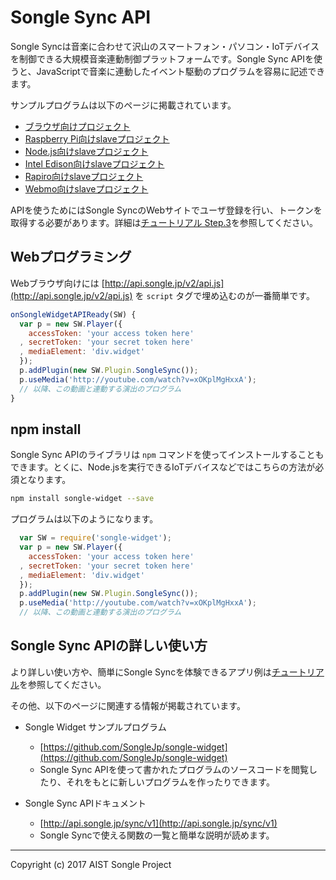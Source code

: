 # Songle Sync API

Songle Syncは音楽に合わせて沢山のスマートフォン・パソコン・IoTデバイスを制御できる大規模音楽連動制御プラットフォームです。Songle Sync APIを使うと、JavaScriptで音楽に連動したイベント駆動のプログラムを容易に記述できます。

サンプルプログラムは以下のページに掲載されています。

- [ブラウザ向けプロジェクト](https://github.com/SongleJp/songle-sync-app-browser)
- [Raspberry Pi向けslaveプロジェクト](https://github.com/SongleJp/songle-sync-app-pi)
- [Node.js向けslaveプロジェクト](https://github.com/SongleJp/songle-sync-app-nodejs)
- [Intel Edison向けslaveプロジェクト](https://github.com/SongleJp/songle-sync-app-edison)
- [Rapiro向けslaveプロジェクト](https://github.com/SongleJp/songle-sync-app-rapiro)
- [Webmo向けslaveプロジェクト](https://github.com/SongleJp/songle-sync-app-webmo)

APIを使うためにはSongle SyncのWebサイトでユーザ登録を行い、トークンを取得する必要があります。詳細は[チュートリアル Step.3](http://tutorial.songle.jp/sync/step3)を参照してください。

## Webプログラミング

Webブラウザ向けには [http://api.songle.jp/v2/api.js](http://api.songle.jp/v2/api.js) を `script` タグで埋め込むのが一番簡単です。

```javascript
onSongleWidgetAPIReady(SW) {
  var p = new SW.Player({
    accessToken: 'your access token here'
  , secretToken: 'your secret token here'
  , mediaElement: 'div.widget'
  });
  p.addPlugin(new SW.Plugin.SongleSync());
  p.useMedia('http://youtube.com/watch?v=xOKplMgHxxA');
  // 以降、この動画と連動する演出のプログラム
}
```

## npm install

Songle Sync APIのライブラリは `npm` コマンドを使ってインストールすることもできます。とくに、Node.jsを実行できるIoTデバイスなどではこちらの方法が必須となります。

```sh
npm install songle-widget --save
```

プログラムは以下のようになります。

```javascript
  var SW = require('songle-widget');
  var p = new SW.Player({
    accessToken: 'your access token here'
  , secretToken: 'your secret token here'
  , mediaElement: 'div.widget'
  });
  p.addPlugin(new SW.Plugin.SongleSync());
  p.useMedia('http://youtube.com/watch?v=xOKplMgHxxA');
  // 以降、この動画と連動する演出のプログラム
```

## Songle Sync APIの詳しい使い方

より詳しい使い方や、簡単にSongle Syncを体験できるアプリ例は[チュートリアル](http://tutorial.songle.jp/sync)を参照してください。

その他、以下のページに関連する情報が掲載されています。

- Songle Widget サンプルプログラム

   - [https://github.com/SongleJp/songle-widget](https://github.com/SongleJp/songle-widget)
   - Songle Sync APIを使って書かれたプログラムのソースコードを閲覧したり、それをもとに新しいプログラムを作ったりできます。

- Songle Sync APIドキュメント

   - [http://api.songle.jp/sync/v1](http://api.songle.jp/sync/v1)
   - Songle Syncで使える関数の一覧と簡単な説明が読めます。

---
Copyright (c) 2017 AIST Songle Project